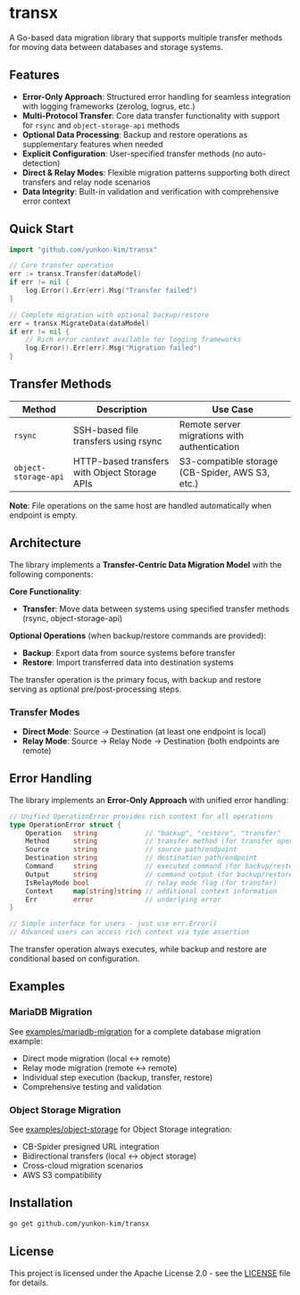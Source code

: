 # transx

A Go-based data migration library that supports multiple transfer methods for moving data between databases and storage systems.

## Features

- **Error-Only Approach**: Structured error handling for seamless integration with logging frameworks (zerolog, logrus, etc.)
- **Multi-Protocol Transfer**: Core data transfer functionality with support for `rsync` and `object-storage-api` methods
- **Optional Data Processing**: Backup and restore operations as supplementary features when needed
- **Explicit Configuration**: User-specified transfer methods (no auto-detection)
- **Direct & Relay Modes**: Flexible migration patterns supporting both direct transfers and relay node scenarios
- **Data Integrity**: Built-in validation and verification with comprehensive error context

## Quick Start

```go
import "github.com/yunkon-kim/transx"

// Core transfer operation
err := transx.Transfer(dataModel)
if err != nil {
    log.Error().Err(err).Msg("Transfer failed")
}

// Complete migration with optional backup/restore
err = transx.MigrateData(dataModel)
if err != nil {
    // Rich error context available for logging frameworks
    log.Error().Err(err).Msg("Migration failed")
}
```

## Transfer Methods

| Method               | Description                                   | Use Case                                        |
| -------------------- | --------------------------------------------- | ----------------------------------------------- |
| `rsync`              | SSH-based file transfers using rsync          | Remote server migrations with authentication    |
| `object-storage-api` | HTTP-based transfers with Object Storage APIs | S3-compatible storage (CB-Spider, AWS S3, etc.) |

**Note**: File operations on the same host are handled automatically when endpoint is empty.

## Architecture

The library implements a **Transfer-Centric Data Migration Model** with the following components:

**Core Functionality**:

- **Transfer**: Move data between systems using specified transfer methods (rsync, object-storage-api)

**Optional Operations** (when backup/restore commands are provided):

- **Backup**: Export data from source systems before transfer
- **Restore**: Import transferred data into destination systems

The transfer operation is the primary focus, with backup and restore serving as optional pre/post-processing steps.

### Transfer Modes

- **Direct Mode**: Source → Destination (at least one endpoint is local)
- **Relay Mode**: Source → Relay Node → Destination (both endpoints are remote)

## Error Handling

The library implements an **Error-Only Approach** with unified error handling:

```go
// Unified OperationError provides rich context for all operations
type OperationError struct {
    Operation   string            // "backup", "restore", "transfer"
    Method      string            // transfer method (for transfer operations)
    Source      string            // source path/endpoint
    Destination string            // destination path/endpoint
    Command     string            // executed command (for backup/restore)
    Output      string            // command output (for backup/restore)
    IsRelayMode bool              // relay mode flag (for transfer)
    Context     map[string]string // additional context information
    Err         error             // underlying error
}

// Simple interface for users - just use err.Error()
// Advanced users can access rich context via type assertion
```

The transfer operation always executes, while backup and restore are conditional based on configuration.

## Examples

### MariaDB Migration

See [examples/mariadb-migration](examples/mariadb-migration/) for a complete database migration example:

- Direct mode migration (local ↔ remote)
- Relay mode migration (remote ↔ remote)
- Individual step execution (backup, transfer, restore)
- Comprehensive testing and validation

### Object Storage Migration

See [examples/object-storage](examples/object-storage/) for Object Storage integration:

- CB-Spider presigned URL integration
- Bidirectional transfers (local ↔ object storage)
- Cross-cloud migration scenarios
- AWS S3 compatibility

## Installation

```bash
go get github.com/yunkon-kim/transx
```

## License

This project is licensed under the Apache License 2.0 - see the [LICENSE](LICENSE) file for details.
